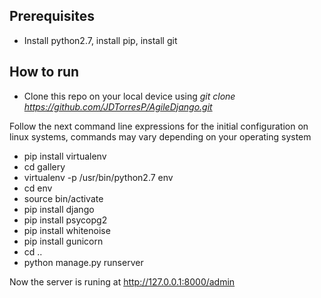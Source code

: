 ## Prerequisites
* Install python2.7, install pip, install git
## How to run 
* Clone this repo on your local device using *git clone https://github.com/JDTorresP/AgileDjango.git*

Follow the next command line expressions for the initial configuration on linux systems, commands may vary depending on your operating system

* pip install virtualenv
* cd gallery
* virtualenv -p /usr/bin/python2.7 env
* cd env
* source bin/activate
* pip install django
* pip install psycopg2
* pip install whitenoise
* pip install gunicorn
* cd ..
* python manage.py runserver

Now the server is runing at 
http://127.0.0.1:8000/admin
